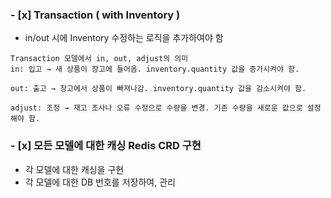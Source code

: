### - [x] Transaction ( with Inventory )
- in/out 시에 Inventory 수정하는 로직을 추가하여야 함

```
Transaction 모델에서 in, out, adjust의 의미
in: 입고 → 새 상품이 창고에 들어옴. inventory.quantity 값을 증가시켜야 함.

out: 출고 → 창고에서 상품이 빠져나감. inventory.quantity 값을 감소시켜야 함.

adjust: 조정 → 재고 조사나 오류 수정으로 수량을 변경. 기존 수량을 새로운 값으로 설정해야 함.
```

### - [x] 모든 모델에 대한 캐싱 Redis CRD 구현
- 각 모델에 대한 캐싱을 구현
- 각 모델에 대한 DB 번호를 저장하여, 관리
